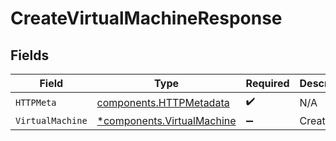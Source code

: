 # CreateVirtualMachineResponse


## Fields

| Field                                                                   | Type                                                                    | Required                                                                | Description                                                             |
| ----------------------------------------------------------------------- | ----------------------------------------------------------------------- | ----------------------------------------------------------------------- | ----------------------------------------------------------------------- |
| `HTTPMeta`                                                              | [components.HTTPMetadata](../../models/components/httpmetadata.md)      | :heavy_check_mark:                                                      | N/A                                                                     |
| `VirtualMachine`                                                        | [*components.VirtualMachine](../../models/components/virtualmachine.md) | :heavy_minus_sign:                                                      | Created                                                                 |